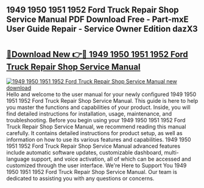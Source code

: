 ## 1949 1950 1951 1952 Ford Truck Repair Shop Service Manual PDF Download Free - Part-mxE User Guide Repair - Service Owner Edition dazX3

# <h2><a href="http://bc82819.oget.top/?id=1949+1950+1951+1952+Ford+Truck+Repair+Shop+Service+Manual">🔗Download New 👉🔴 1949 1950 1951 1952 Ford Truck Repair Shop Service Manual</a></h2>

[![1949 1950 1951 1952 Ford Truck Repair Shop Service Manual new download](https://i.imgur.com/5g1atiW.png)](http://bc82819.oget.top/?id=1949+1950+1951+1952+Ford+Truck+Repair+Shop+Service+Manual)
Hello and welcome to the user manual for your newly configured 1949 1950 1951 1952 Ford Truck Repair Shop Service Manual. This guide is here to help you master the functions and capabilities of your product. Inside, you will find detailed instructions for installation, usage, maintenance, and troubleshooting. Before you begin using your 1949 1950 1951 1952 Ford Truck Repair Shop Service Manual, we recommend reading this manual carefully. It contains detailed instructions for product setup, as well as information on how to use its various features and capabilities. 1949 1950 1951 1952 Ford Truck Repair Shop Service Manual advanced features include automatic software updates, customizable dashboard, multi-language support, and voice activation, all of which can be accessed and customized through the user interface. We're Here to Support You 1949 1950 1951 1952 Ford Truck Repair Shop Service Manual. Our team is dedicated to assisting you with any questions or concerns.
